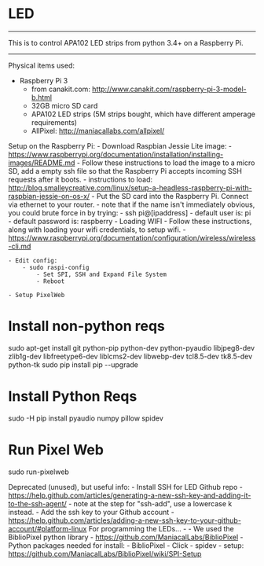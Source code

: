 # LED
---
This is to control APA102 LED strips from python 3.4+ on a Raspberry Pi.

---

Physical items used:
- Raspberry Pi 3
    * from canakit.com: http://www.canakit.com/raspberry-pi-3-model-b.html
    * 32GB micro SD card
    * APA102 LED strips (5M strips bought, which have different amperage requirements)
    * AllPixel: http://maniacallabs.com/allpixel/

Setup on the Raspberry Pi:
    - Download Raspbian Jessie Lite image:
        - https://www.raspberrypi.org/documentation/installation/installing-images/README.md
    - Follow these instructions to load the image to a micro SD, add a empty ssh file so that the Raspberry Pi accepts incoming SSH requests after it boots.
        - instructions to load: http://blog.smalleycreative.com/linux/setup-a-headless-raspberry-pi-with-raspbian-jessie-on-os-x/
    - Put the SD card into the Raspberry Pi. Connect via ethernet to your router.
            - note that if the name isn't immediately obvious, you could brute force in by trying:
                - ssh pi@[ipaddress]
                - default user is: pi
                - default password is: raspberry
    - Loading WIFI
        - Follow these instructions, along with loading your wifi credentials, to setup wifi.
        - https://www.raspberrypi.org/documentation/configuration/wireless/wireless-cli.md

    - Edit config:
        - sudo raspi-config
            - Set SPI, SSH and Expand File System
            - Reboot

    - Setup PixelWeb
# Install non-python reqs
sudo apt-get install git python-pip python-dev python-pyaudio libjpeg8-dev zlib1g-dev libfreetype6-dev liblcms2-dev libwebp-dev tcl8.5-dev tk8.5-dev python-tk 
sudo pip install pip --upgrade
# Install Python Reqs
sudo -H pip install pyaudio numpy pillow spidev
# Run Pixel Web
sudo run-pixelweb


Deprecated (unused), but useful info:
    - Install SSH for LED Github repo
        - https://help.github.com/articles/generating-a-new-ssh-key-and-adding-it-to-the-ssh-agent/
        - note at the step for "ssh-add", use a lowercase k instead.
    - Add the ssh key to your Github account
        - https://help.github.com/articles/adding-a-new-ssh-key-to-your-github-account/#platform-linux
    For programming the LEDs...
        - 
        - We used the BiblioPixel python library
            - https://github.com/ManiacalLabs/BiblioPixel
        - Python packages needed for install:
            - BiblioPixel
            - Click
            - spidev
                - setup: https://github.com/ManiacalLabs/BiblioPixel/wiki/SPI-Setup